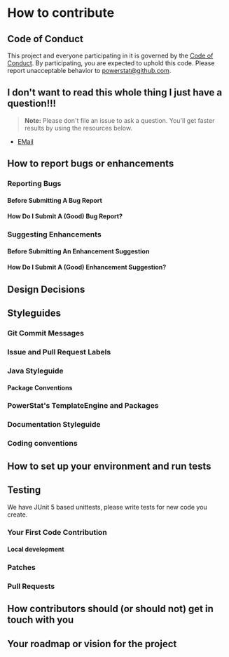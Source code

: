 # How to contribute

## Code of Conduct

This project and everyone participating in it is governed by the [Code of Conduct](CODE_OF_CONDUCT.md). By participating, you are expected to uphold this code. Please report unacceptable behavior to [powerstat@github.com](mailto:powerstat@github.com).

## I don't want to read this whole thing I just have a question!!!

> **Note:** Please don't file an issue to ask a question. You'll get faster results by using the resources below.

* [EMail](mailto:powerstat@github.com)

## How to report bugs or enhancements

### Reporting Bugs

#### Before Submitting A Bug Report

#### How Do I Submit A (Good) Bug Report?

### Suggesting Enhancements

#### Before Submitting An Enhancement Suggestion

#### How Do I Submit A (Good) Enhancement Suggestion?

## Design Decisions

## Styleguides

### Git Commit Messages

### Issue and Pull Request Labels

### Java Styleguide
#### Package Conventions
### PowerStat's TemplateEngine and Packages

### Documentation Styleguide

### Coding conventions

## How to set up your environment and run tests

## Testing

We have JUnit 5 based unittests, please write tests for new code you create.



### Your First Code Contribution

#### Local development

### Patches

### Pull Requests


## How contributors should (or should not) get in touch with you


## Your roadmap or vision for the project
